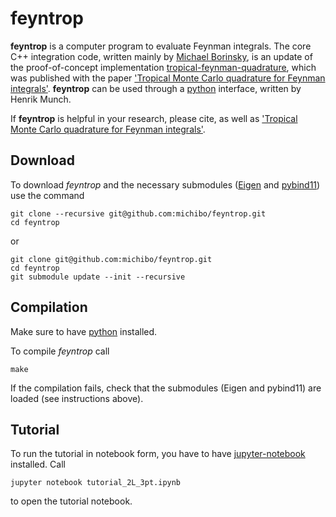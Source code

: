 feyntrop
========

**feyntrop** is a computer program to evaluate Feynman integrals. The core C++ integration code, written mainly by [Michael Borinsky](//michaelborinsky.com), is an update of the proof-of-concept implementation [tropical-feynman-quadrature](https://github.com/michibo/tropical-feynman-quadrature), which was published with the paper ['Tropical Monte Carlo quadrature for Feynman integrals'](//arxiv.org/abs/2008.12310). **feyntrop** can be used through a [python](//python.org) interface, written by Henrik Munch.

If **feyntrop** is helpful in your research, please cite,
[](//arxiv.org) as well as ['Tropical Monte Carlo quadrature for Feynman integrals'](//arxiv.org/abs/2008.12310).

Download
--------

 
To download *feyntrop* and the necessary submodules ([Eigen](//eigen.tuxfamily.org/) and [pybind11](//github.com/pybind/pybind11)) use the command

```
git clone --recursive git@github.com:michibo/feyntrop.git
cd feyntrop
```

or 

```
git clone git@github.com:michibo/feyntrop.git
cd feyntrop
git submodule update --init --recursive
```

Compilation
-----------

Make sure to have [python](//python.org) installed.

To compile *feyntrop* call

```
make
```

If the compilation fails, check that the submodules (Eigen and pybind11) are loaded (see instructions above).

Tutorial
--------

To run the tutorial in notebook form, you have to have [jupyter-notebook](//jupyter.org/) installed. Call
```
jupyter notebook tutorial_2L_3pt.ipynb
```
to open the tutorial notebook.
